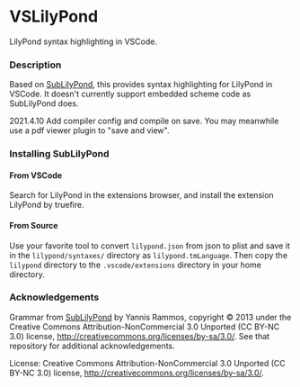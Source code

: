 VSLilyPond
===============

LilyPond syntax highlighting in VSCode.

### Description

Based on [SubLilyPond](https://github.com/yrammos/SubLilyPond), this provides syntax highlighting for LilyPond in VSCode. It doesn't currently support embedded scheme code as SubLilyPond does.

2021.4.10 Add compiler config and compile on save. You may meanwhile use a pdf viewer plugin to "save and view".

### Installing SubLilyPond

#### From VSCode
Search for LilyPond in the extensions browser, and install the extension LilyPond by truefire.

#### From Source
Use your favorite tool to convert `lilypond.json` from json to plist and save it in the `lilypond/syntaxes/` directory as `lilypond.tmLanguage`. Then copy the `lilypond` directory to the `.vscode/extensions` directory in your home directory.

### Acknowledgements

Grammar from [SubLilyPond](https://github.com/yrammos/SubLilyPond) by Yannis Rammos, copyright © 2013 under the Creative Commons Attribution-NonCommercial 3.0 Unported (CC BY-NC 3.0) license, <http://creativecommons.org/licenses/by-sa/3.0/>. See that repository for additional acknowledgements. 

License: Creative Commons Attribution-NonCommercial 3.0 Unported (CC BY-NC 3.0) license, <http://creativecommons.org/licenses/by-sa/3.0/>.

